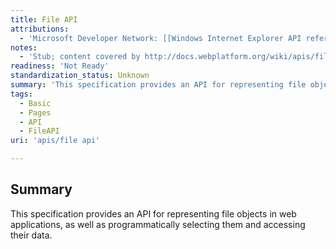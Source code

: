 ```yaml
---
title: File API
attributions:
  - 'Microsoft Developer Network: [[Windows Internet Explorer API reference](http://msdn.microsoft.com/en-us/library/ie/hh828809%28v=vs.85%29.aspx) Article]'
notes:
  - 'Stub; content covered by http://docs.webplatform.org/wiki/apis/file; deletion candidate'
readiness: 'Not Ready'
standardization_status: Unknown
summary: 'This specification provides an API for representing file objects in web applications, as well as programmatically selecting them and accessing their data.'
tags:
  - Basic
  - Pages
  - API
  - FileAPI
uri: 'apis/file api'

---
```

## <span>Summary</span>

This specification provides an API for representing file objects in web applications, as well as programmatically selecting them and accessing their data.

